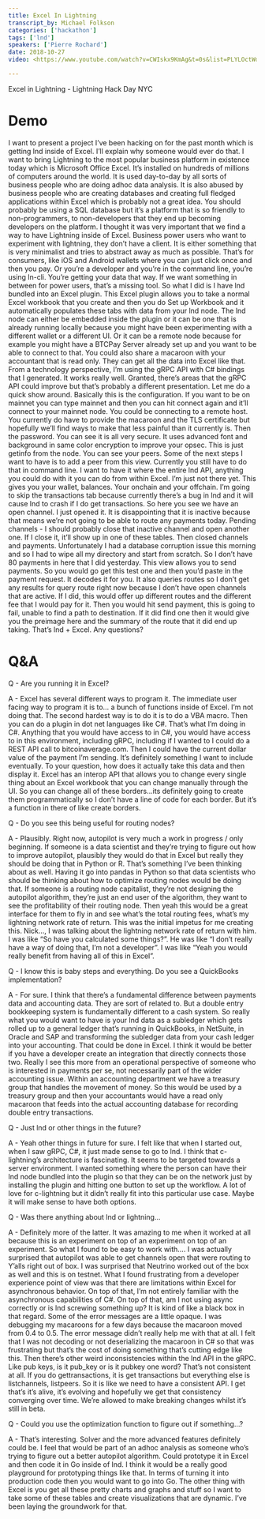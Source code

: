 ```yaml
---
title: Excel In Lightning
transcript_by: Michael Folkson
categories: ['hackathon']
tags: ['lnd']
speakers: ['Pierre Rochard']
date: 2018-10-27
video: <https://www.youtube.com/watch?v=CWIskx9KmAg&t=0s&list=PLYLOctWdUBtYBle_aU4WWJJaTekm8bhct&index=5>

---
```


Excel in Lightning - Lightning Hack Day NYC

# Demo

I want to present a project I’ve been hacking on for the past month which is getting lnd inside of Excel. I’ll explain why someone would ever do that. I want to bring Lightning to the most popular business platform in existence today which is Microsoft Office Excel. It’s installed on hundreds of millions of computers around the world. It is used day-to-day by all sorts of business people who are doing adhoc data analysis. It is also abused by business people who are creating databases and creating full fledged applications within Excel which is probably not a great idea. You should probably be using a SQL database but it’s a platform that is so friendly to non-programmers, to non-developers that they end up becoming developers on the platform. I thought it was very important that we find a way to have Lightning inside of Excel. Business power users who want to experiment with lightning, they don’t have a client. It is either something that is very minimalist and tries to abstract away as much as possible. That’s for consumers, like iOS and Android wallets where you can just click once and then you pay. Or you’re a developer and you’re in the command line, you’re using ln-cli. You’re getting your data that way. If we want something in between for power users, that’s a missing tool. So what I did is I have lnd bundled into an Excel plugin. This Excel plugin allows you to take a normal Excel workbook that you create and then you do Set up Workbook and it automatically populates these tabs with data from your lnd node. The lnd node can either be embedded inside the plugin or it can be one that is already running locally because you might have been experimenting with a different wallet or a different UI. Or it can be a remote node because for example you might have a BTCPay Server already set up and you want to be able to connect to that. You could also share a macaroon with your accountant that is read only. They can get all the data into Excel like that. From a technology perspective, I’m using the gRPC API with C# bindings that I generated. It works really well. Granted, there’s areas that the gRPC API could improve but that’s probably a different presentation. Let me do a quick show around. Basically this is the configuration. If you want to be on mainnet you can type mainnet and then you can hit connect again and it’ll connect to your mainnet node. You could be connecting to a remote host. You currently do have to provide the macaroon and the TLS certificate but hopefully we’ll find ways to make that less painful than it currently is. Then the password. You can see it is all very secure. It uses advanced font and background in same color encryption to improve your opsec. This is just getinfo from the node. You can see your peers. Some of the next steps I want to have is to add a peer from this view. Currently you still have to do that in command line. I want to have it where the entire lnd API, anything you could do with it you can do from within Excel. I’m just not there yet. This gives you your wallet, balances. Your onchain and your offchain. I’m going to skip the transactions tab because currently there’s a bug in lnd and it will cause lnd to crash if I do get transactions. So here you see we have an open channel. I just opened it. It is disappointing that it is inactive because that means we’re not going to be able to route any payments today. Pending channels - I should probably close that inactive channel and open another one. If I close it, it’ll show up in one of these tables. Then closed channels and payments. Unfortunately I had a database corruption issue this morning and so I had to wipe all my directory and start from scratch. So I don’t have 80 payments in here that I did yesterday. This view allows you to send payments. So you would go get this test one and then you’d paste in the payment request. It decodes it for you. It also queries routes so I don’t get any results for query route right now because I don’t have open channels that are active. If I did, this would offer up different routes and the different fee that I would pay for it. Then you would hit send payment, this is going to fail, unable to find a path to destination. If it did find one then it would give you the preimage here and the summary of the route that it did end up taking. That’s lnd + Excel. Any questions?

# Q&A

Q - Are you running it in Excel? 

A - Excel has several different ways to program it. The immediate user facing way to program it is to… a bunch of functions inside of Excel. I’m not doing that. The second hardest way is to do it is to do a VBA macro. Then you can do a plugin in dot net languages like C#. That’s what I’m doing in C#. Anything that you would have access to in C#, you would have access to in this environment, including gRPC, including if I wanted to I could do a REST API call to bitcoinaverage.com. Then I could have the current dollar value of the payment I’m sending. It’s definitely something I want to include eventually. To your question, how does it actually take this data and then display it. Excel has an interop API that allows you to change every single thing about an Excel workbook that you can change manually through the UI. So you can change all of these borders…its definitely going to create them programmatically so I don’t have a line of code for each border. But it’s a function in there of like create borders.

Q - Do you see this being useful for routing nodes?

A - Plausibly. Right now, autopilot is very much a work in progress / only beginning. If someone is a data scientist and they’re trying to figure out how to improve autopilot, plausibly they would do that in Excel but really they should be doing that in Python or R. That’s something I’ve been thinking about as well. Having it go into pandas in Python so that data scientists who should be thinking about how to optimize routing nodes would be doing that. If someone is a routing node capitalist, they’re not designing the autopilot algorithm, they’re just an end user of the algorithm, they want to see the profitability of their routing node. Then yeah this would be a great interface for them to fly in and see what’s the total routing fees, what’s my lightning network rate of return. This was the initial impetus for me creating this. Nick…, I was talking about the lightning network rate of return with him. I was like “So have you calculated some things?”. He was like “I don’t really have a way of doing that, I’m not a developer”. I was like “Yeah you would really benefit from having all of this in Excel”.

Q - I know this is baby steps and everything. Do you see a QuickBooks implementation?

A - For sure. I think that there’s a fundamental difference between payments data and accounting data. They are sort of related to. But a double entry bookkeeping system is fundamentally different to a cash system. So really what you would want to have is your lnd data as a subledger which gets rolled up to a general ledger that’s running in QuickBooks, in NetSuite, in Oracle and SAP and transforming the subledger data from your cash ledger into your accounting. That could be done in Excel. I think it would be better if you have a developer create an integration that directly connects those two. Really I see this more from an operational perspective of someone who is interested in payments per se, not necessarily part of the wider accounting issue. Within an accounting department   we have a treasury group that handles the movement of money. So this would be used by a treasury group and then your accountants would have a read only macaroon that feeds into the actual accounting database for recording double entry transactions.

Q - Just lnd or other things in the future?

A - Yeah other things in future for sure. I felt like that when I started out, when I saw gRPC, C#, it just made sense to go to lnd. I think that c-lightning’s architecture is fascinating. It seems to be targeted towards a server environment. I wanted something where the person can have their lnd node bundled into the plugin so that they can be on the network just by installing the plugin and hitting one button to set up the workflow. A lot of love for c-lightning but it didn’t really fit into this particular use case. Maybe it will make sense to have both options.

Q - Was there anything about lnd or lightning…

A - Definitely more of the latter. It was amazing to me when it worked at all because this is an experiment on top of an experiment on top of an experiment. So what I found to be easy to work with…. I was actually surprised that autopilot was able to get channels open that were routing to Y’alls right out of box. I was surprised that Neutrino worked out of the box as well and this is on testnet. What I found frustrating from a developer experience point of view was that there are limitations within Excel for asynchronous behavior. On top of that, I’m not entirely familiar with the asynchronous capabilities of C#. On top of that, am I not using async correctly or is lnd screwing something up? It is kind of like a black box in that regard. Some of the error messages are a little opaque. I was debugging my macaroons for a few days because the macaroon moved from 0.4 to 0.5. The error message didn’t really help me with that at all. I felt that I was not decoding or not deserializing the macaroon in C# so that was frustrating but that’s the cost of doing something that’s cutting edge like this. Then there’s other weird inconsistencies within the lnd API in the gRPC. Like pub keys, is it pub_key or is it pubkey one word? That’s not consistent at all. If you do gettransactions, it is get transactions but everything else is listchannels, listpeers. So it is like we need to have a consistent API. I get that’s it’s alive, it’s evolving and hopefully we get that consistency converging over time. We’re allowed to make breaking changes whilst it’s still in beta.

Q - Could you use the optimization function to figure out if something…?

A - That’s interesting. Solver and the more advanced features definitely could be. I feel that would be part of an adhoc analysis as someone who’s trying to figure out a better autopilot algorithm. Could prototype it in Excel and then code it in Go inside of lnd. I think it would be a really good playground for prototyping things like that. In terms of turning it into production code then you would want to go into Go. The other thing with Excel is you get all these pretty charts and graphs and stuff so I want to take some of these tables and create visualizations that are dynamic. I’ve been laying the groundwork for that.
